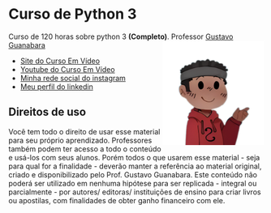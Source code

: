 # Curso de Python 3
 Curso de 120 horas sobre python 3 **(Completo)**. Professor [Gustavo Guanabara](https://github.com/gustavoguanabara)
<img src="imagens/Personagem.png" align="right" width="200">
* [Site do Curso Em Vídeo](cursoemvideo.com)
* [Youtube do Curso Em Vídeo](https://www.youtube.com/cursoemvideo)
* [Minha rede social do instagram](https://www.instagram.com/weslley_richardi/?__coig_restricted=1)
* [Meu perfil do linkedin](https://www.linkedin.com/in/weslley-richard/)
## Direitos de uso

Você tem todo o direito de usar esse material para seu próprio aprendizado. Professores também podem ter acesso a todo o conteúdo e usá-los com seus alunos. Porém todos o que usarem esse material - seja para qual for a finalidade - deverão manter a referência ao material original, criado e disponibilizado pelo Prof. Gustavo Guanabara. Este conteúdo não poderá ser utilizado em nenhuma hipótese para ser replicada - integral ou parcialmente - por autores/ editoras/ instituições de ensino para criar livros ou apostilas, com finalidades de obter ganho financeiro com ele.

